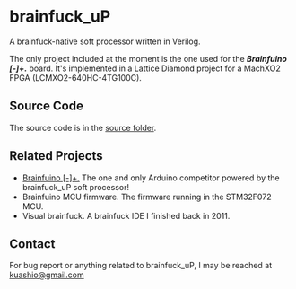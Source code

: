 # brainfuck_uP

A brainfuck-native soft processor written in Verilog.

The only project included at the moment is the one used for the ***Brainfuino [-]+.*** board. It's implemented in a Lattice Diamond project for a MachXO2 FPGA (LCMXO2-640HC-4TG100C). 

## Source Code

The source code is in the [source folder](./Brainfuino/brainfuck_uP/source/).

## Related Projects

- [Brainfuino [-]+.](https://github.com/kuashio/bf) The one and only Arduino competitor powered by the brainfuck_uP soft processor!
- Brainfuino MCU firmware. The firmware running in the STM32F072 MCU.
- Visual brainfuck. A brainfuck IDE I finished back in 2011.


## Contact

For bug report or anything related to brainfuck_uP, I may be reached at kuashio@gmail.com 


